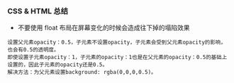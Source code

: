 ### CSS & HTML 总结

* 不要使用 float 布局在屏幕变化的时候会造成往下掉的塌陷效果
```
设置父元素opacity：0.5，子元素不设置opacity，子元素会受到父元素opacity的影响，也会有0.5的透明度。
即使设置子元素opacity：1，子元素的opacity：1也是在父元素的opacity：0.5的基础上设置的，因此子元素的opacity还是0.5。
解决方法：为父元素设置background: rgba(0,0,0,0.5)。
```
